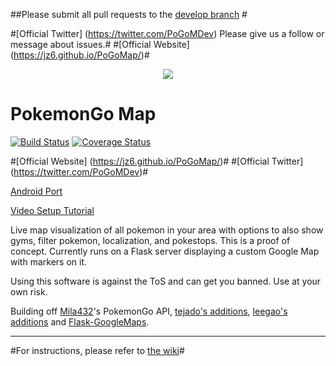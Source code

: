 ##Please submit all pull requests to the [develop branch](https://github.com/AHAAAAAAA/PokemonGo-Map/tree/develop) #

#[Official Twitter] (https://twitter.com/PoGoMDev) Please give us a follow or message about issues.#
#[Official Website] (https://jz6.github.io/PoGoMap/)#

<p align="center">
<img src="https://raw.githubusercontent.com/AHAAAAAAA/PokemonGo-Map/master/static/cover.png">
</p>

# PokemonGo Map

[![Build Status](https://travis-ci.org/AHAAAAAAA/PokemonGo-Map.svg?branch=master)](https://travis-ci.org/AHAAAAAAA/PokemonGo-Map) [![Coverage Status](https://coveralls.io/repos/github/AHAAAAAAA/PokemonGo-Map/badge.svg?branch=master)](https://coveralls.io/github/AHAAAAAAA/PokemonGo-Map?branch=master)

#[Official Website] (https://jz6.github.io/PoGoMap/)#
#[Official Twitter] (https://twitter.com/PoGoMDev)#

[Android Port](https://github.com/omkarmoghe/Pokemap)

[Video Setup Tutorial](https://www.youtube.com/watch?v=nplNFl3SpOI)

Live map visualization of all pokemon in your area with options to also show gyms, filter pokemon, localization, and pokestops. This is a proof of concept. Currently runs on a Flask server displaying a custom Google Map with markers on it.

Using this software is against the ToS and can get you banned. Use at your own risk.

Building off [Mila432](https://github.com/Mila432/Pokemon_Go_API)'s PokemonGo API, [tejado's additions](https://github.com/tejado/pokemongo-api-demo), [leegao's additions](https://github.com/leegao/pokemongo-api-demo/tree/simulation) and [Flask-GoogleMaps](https://github.com/rochacbruno/Flask-GoogleMaps).

---
#For instructions, please refer to [the wiki](https://github.com/AHAAAAAAA/PokemonGo-Map/wiki)#

